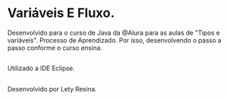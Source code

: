 # Variáveis E Fluxo.
Desenvolvido para o curso de Java da @Alura para as aulas de "Tipos e variáveis".
Processo de Aprendizado. Por isso, desenvolvendo o passo a passo conforme o curso ensina.
##
Utilizado a IDE Eclipse.
##
Desenvolvido por Lety Resina.
